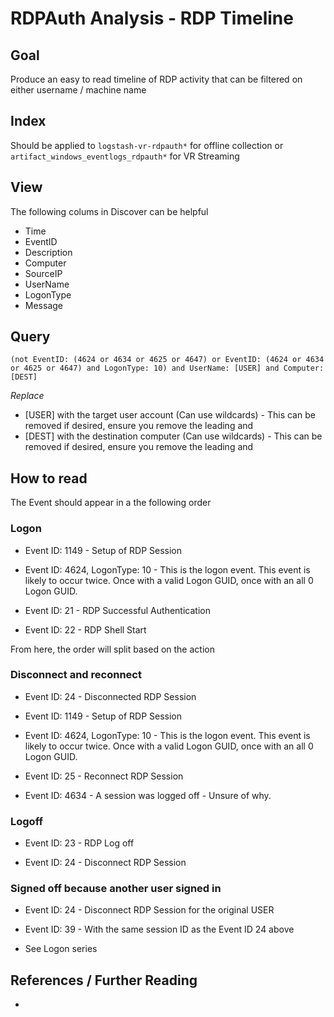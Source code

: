 # RDPAuth Analysis - RDP Timeline

## Goal

Produce an easy to read timeline of RDP activity that can be filtered on either username / machine name

## Index

Should be applied to `logstash-vr-rdpauth*` for offline collection or `artifact_windows_eventlogs_rdpauth*` for VR Streaming

## View

The following colums in Discover can be helpful

* Time
* EventID 
* Description
* Computer
* SourceIP
* UserName
* LogonType
* Message

## Query

```
(not EventID: (4624 or 4634 or 4625 or 4647) or EventID: (4624 or 4634 or 4625 or 4647) and LogonType: 10) and UserName: [USER] and Computer: [DEST]
```

*Replace*

* [USER] with the target user account (Can use wildcards) - This can be removed if desired, ensure you remove the leading and
* [DEST] with the destination computer (Can use wildcards) - This can be removed if desired, ensure you remove the leading and

## How to read

The Event should appear in a the following order

### Logon

* Event ID: 1149 - Setup of RDP Session

* Event ID: 4624, LogonType: 10 - This is the logon event. This event is likely to occur twice. Once with a valid Logon GUID, once with an all 0 Logon GUID.

* Event ID: 21 - RDP Successful Authentication

* Event ID: 22 - RDP Shell Start

From here, the order will split based on the action

### Disconnect and reconnect

* Event ID: 24 - Disconnected RDP Session

* Event ID: 1149 - Setup of RDP Session

* Event ID: 4624, LogonType: 10 - This is the logon event. This event is likely to occur twice. Once with a valid Logon GUID, once with an all 0 Logon GUID.

* Event ID: 25 - Reconnect RDP Session

* Event ID: 4634 - A session was logged off - Unsure of why.

### Logoff

* Event ID: 23 - RDP Log off

* Event ID: 24 - Disconnect RDP Session

### Signed off because another user signed in

* Event ID: 24 - Disconnect RDP Session for the original USER

* Event ID: 39 - With the same session ID as the Event ID 24 above

* See Logon series

## References / Further Reading

* 